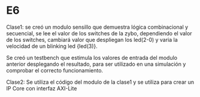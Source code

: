 # E6

Clase1:
  se creó un modulo sensillo que demuestra lógica combinacional y secuencial, 
  se lee el valor de los switches de la zybo, dependiendo el valor de los 
  switches, cambiará valor que despliegan los led(2-0) y varia la velocidad 
  de un blinking led {led(3)}.
  
  Se creó un testbench que estimula los valores de entrada del modulo anterior
  desplegando el resultado, para ser utilizado en una simulación y comprobar el
  correcto funcionamiento.
  
 Clase2:
  Se utiliza el código del modulo de la clase1 y se utiliza para crear un 
  IP Core con interfaz AXI-Lite
